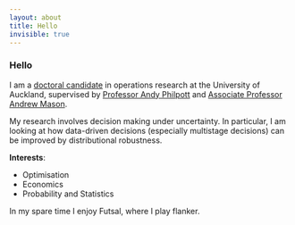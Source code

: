 ```yaml
---
layout: about
title: Hello
invisible: true
---
```


### Hello

I am a [doctoral candidate](https://profiles.auckland.ac.nz/dkee331) in operations research at the University of Auckland, supervised by [Professor Andy Philpott](https://profiles.auckland.ac.nz/a-philpott) and [Associate Professor Andrew Mason](https://profiles.auckland.ac.nz/a-mason).

My research involves decision making under uncertainty. In particular, I am looking at how data-driven decisions (especially multistage decisions) can be improved by distributional robustness.

<b>Interests</b>:
<ul>
    <li>Optimisation</li>
    <li>Economics</li>
    <li>Probability and Statistics</li>
</ul>

In my spare time I enjoy Futsal, where I play flanker.
